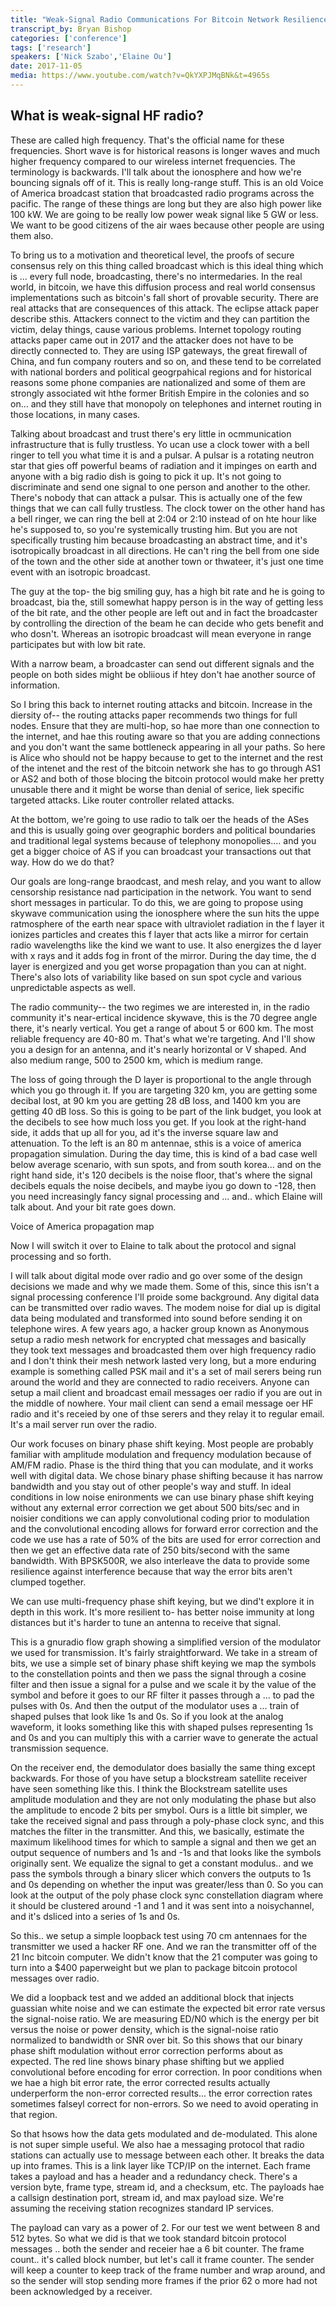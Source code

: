 ```yaml
---
title: "Weak-Signal Radio Communications For Bitcoin Network Resilience"
transcript_by: Bryan Bishop
categories: ['conference']
tags: ['research']
speakers: ['Nick Szabo','Elaine Ou']
date: 2017-11-05
media: https://www.youtube.com/watch?v=QkYXPJMqBNk&t=4965s
---
```

## What is weak-signal HF radio?

These are called high frequency. That's the official name for these frequencies. Short wave is for historical reasons is longer waves and much higher frequency compared to our wireless internet frequencies. The terminology is backwards. I'll talk about the ionosphere and how we're bouncing signals off of it. This is really long-range stuff. This is an old Voice of America broadcast station that broadcasted radio programs across the pacific. The range of these things are long but they are also high power like 100 kW. We are going to be really low power weak signal like 5 GW or less. We want to be good citizens of the air waes because other people are using them also.

To bring us to a motivation and theoretical level, the proofs of secure consensus rely on this thing called broadcast which is this ideal thing which is ... every full node, broadcasting, there's no intermedaries. In the real world, in bitcoin, we have this diffusion process and real world consensus implementations such as bitcoin's fall short of provable security. There are real attacks that are consequences of this attack. The eclipse attack paper describe sthis. Attackers connect to the victim and they can partition the victim, delay things, cause various problems. Internet topology routing attacks paper came out in 2017 and the attacker does not have to be directly connected to. They are using ISP gateways, the great firewall of China, and fun company routers and so on, and these tend to be correlated with national borders and political geogrpahical regions and for historical reasons some phone companies are nationalized and some of them are strongly associated wit hthe former British Empire in the colonies and so on... and they still have that monopoly on telephones and internet routing in those locations, in many cases.

Talking about broadcast and trust there's ery little in ocmmunication infrastructure that is fully trustless. Yo ucan use a clock tower with a bell ringer to tell you what time it is and a pulsar. A pulsar is a rotating neutron star that gies off powerful beams of radiation and it impinges on earth and anyone with a big radio dish is going to pick it up. It's not going to discriminate and send one signal to one person and another to the other. There's nobody that can attack a pulsar. This is actually one of the few things that we can call fully trustless. The clock tower on the other hand has a bell ringer, we can ring the bell at 2:04 or 2:10 instead of on hte hour like he's supposed to, so you're systemically trusting him. But you are not specifically trusting him because broadcasting an abstract time, and it's isotropically broadcast in all directions. He can't ring the bell from one side of the town and the other side at another town or thwateer, it's just one time event with an isotropic broadcast.

The guy at the top- the big smiling guy, has a high bit rate and he is going to broadcast, bia the, still somewhat happy person is in the way of getting less of the bit rate, and the other people are left out and in fact the broadcaster by controlling the direction of the beam he can decide who gets benefit and who dosn't. Whereas an isotropic broadcast will mean everyone in range participates but with low bit rate.

With a narrow beam, a broadcaster can send out different signals and the people on both sides might be obliious if htey don't hae another source of information.

So I bring this back to internet routing attacks and bitcoin. Increase in the diersity of-- the routing attacks paper recommends two things for full nodes. Ensure that they are multi-hop, so hae more than one connection to the internet, and hae this routing aware so that you are adding connections and you don't want the same bottleneck appearing in all your paths. So here is Alice who should not be happy because to get to the internet and the rest of the intenet and the rest of the bitcoin network she has to go through AS1 or AS2 and both of those blocing the bitcoin protocol would make her pretty unusable there and it might be worse than denial of serice, liek specific targeted attacks. Like router controller related attacks.

At the bottom, we're going to use radio to talk oer the heads of the ASes and this is usually going over geographic borders and political boundaries and traditional legal systems because of telephony monopolies.... and you get a bigger choice of AS if you can broadcast your transactions out that way. How do we do that?

Our goals are long-range braodcast, and mesh relay, and you want to allow censorship resistance nad participation in the network. You want to send short messages in particular. To do this, we are going to propose using skywave communication using the ionosphere where the sun hits the uppe ratmosphere of the earth near space with ultraviolet radiation in the f layer it ionizes particles and creates this f layer that acts like a mirror for certain radio wavelengths like the kind we want to use. It also energizes the d layer with x rays and it adds fog in front of the mirror. During the day time, the d layer is energized and you get worse propagation than you can at night. There's also lots of variability like based on sun spot cycle and various unpredictable aspects as well.

The radio community-- the two regimes we are interested in, in the radio community it's near-ertical incidence skywave, this is the 70 degree angle there, it's nearly vertical. You get a range of about 5 or 600 km. The most reliable frequency are 40-80 m. That's what we're targeting. And I'll show you a design for an antenna, and it's nearly horizontal or V shaped. And also medium range, 500 to 2500 km, which is medium range.

The loss of going through the D layer is proportional to the angle through which you go through it. If you are targeting 320 km, you are getting some decibal lost, at 90 km you are getting 28 dB loss, and 1400 km you are getting 40 dB loss. So this is going to be part of the link budget, you look at the decibels to see how much loss you get. If you look at the right-hand side, it adds that up all for you, ad it's the inverse square law and attenuation. To the left is an 80 m antennae, sthis is a voice of america propagation simulation. During the day time, this is kind of a bad case well below average scenario, with sun spots, and from south korea... and on the right hand side, it's 120 decibels is the noise floor, that's where the signal decibels equals the noise decibels, and maybe iyou go down to -128, then you need increasingly fancy signal processing and ... and.. which Elaine will talk about. And your bit rate goes down.

Voice of America propagation map

Now I will switch it over to Elaine to talk about the protocol and signal processing and so forth.

I will talk about digital mode over radio and go over some of the design decisions we made and why we made them. Some of this, since this isn't a signal processing conference I'll proide some background. Any digital data can be transmitted over radio waves. The modem noise for dial up is digital data being modulated and transformed into sound before sending it on telephone wires. A few years ago, a hacker group known as Anonymous setup a radio mesh network for encrypted chat messages and basically they took text messages and broadcasted them over high frequency radio and I don't think their mesh network lasted very long, but a more enduring example is something called PSK mail and it's a set of mail serers being run around the world and they are connected to radio receivers. Anyone can setup a mail client and broadcast email messages oer radio if you are out in the middle of nowhere. Your mail client can send a email message oer HF radio and it's receied by one of thse serers and they relay it to regular email. It's a mail server run over the radio.

Our work focuses on binary phase shift keying. Most people are probably familiar with amplitude modulation and frequency modulation because of AM/FM radio. Phase is the third thing that you can modulate, and it works well with digital data. We chose binary phase shifting because it has narrow bandwidth and you stay out of other people's way and stuff. In ideal conditions in low noise enironments we can use binary phase shift keying without any external error correction we get about 500 bits/sec and in noisier conditions we can apply convolutional coding prior to modulation and the convolutional encoding allows for forward error correction and the code we use has a rate of 50% of the bits are used for error correction and then we get an effective data rate of 250 bits/second with the same bandwidth. With BPSK500R, we also interleave the data to provide some resilience against interference because that way the error bits aren't clumped together.

We can use multi-frequency phase shift keying, but we dind't explore it in depth in this work. It's more resilient to- has better noise immunity at long distances but it's harder to tune an antenna to receive that signal.

This is a gnuradio flow graph showing a simplified version of the modulator we used for transmission. It's fairly straightforward. We take in a stream of bits, we use a simple set of binary phase shift keying we map the symbols to the constellation points and then we pass the signal through a cosine filter and then issue a signal for a pulse and we scale it by the value of the symbol and before it goes to our RF filter it passes through a ... to pad the pulses with 0s. And then the output of the modulator uses a ... train of shaped pulses that look like 1s and 0s. So if you look at the analog waveform, it looks something like this with shaped pulses representing 1s and 0s and you can multiply this with a carrier wave to generate the actual transmission sequence.

On the receiver end, the demodulator does basially the same thing except backwards. For those of you have setup a blockstream satellite receiver have seen something like this. I think the Blockstream satellite uses amplitude modulation and they are not only modulating the phase but also the amplitude to encode 2 bits per smybol. Ours is a little bit simpler, we take the received signal and pass through a poly-phase clock sync, and this matches the filter in the transmitter. And this, we basically, estimate the maximum likelihood times for which to sample a signal and then we get an output sequence of numbers and 1s and -1s and that looks like the symbols originally sent. We equalize the signal to get a constant modulus.. and we pass the symbols through a binary slicer which convers the outputs to 1s and 0s depending on whether the input was greater/less than 0. So you can look at the output of the poly phase clock sync constellation diagram where it should be clustered around -1 and 1 and it was sent into a noisychannel, and it's dsliced into a series of 1s and 0s.

So this.. we setup a simple loopback test using 70 cm antennaes for the transmitter we used a hacker RF one. And we ran the transmitter off of the 21 Inc bitcoin computer. We didn't know that the 21 computer was going to turn into a $400 paperweight but we plan to package bitcoin protocol messages over radio.

We did a loopback test and we added an additional block that injects guassian white noise and we can estimate the expected bit error rate versus the signal-noise ratio. We are measuring ED/N0 which is the energy per bit versus the noise or power density, which is the signal-noise ratio normalized to bandwidth or SNR over bit. So this shows that our binary phase shift modulation without error correction performs about as expected. The red line shows binary phase shifting but we applied convolutional before encoding for error correction. In poor conditions when we hae a high bit error rate, the error corrected results actually underperform the non-error corrected results... the error correction rates sometimes falseyl correct for non-errors. So we need to avoid operating in that region.

So that hsows how the data gets modulated and de-modulated. This alone is not super simple useful. We also hae a messaging protocol that radio stations can actually use to message between each other. It breaks the data up into frames. This is a link layer like TCP/IP on the internet. Each frame takes a payload and has a header and a redundancy check. There's a version byte, frame type, stream id, and a checksum, etc. The payloads hae a callsign destination port, stream id, and max payload size. We're assuming the receiving station recognizes standard IP services.

The payload can vary as a power of 2. For our test we went between 8 and 512 bytes. So what we did is that we took standard bitcoin protocol messages .. both the sender and receier hae a 6 bit counter. The frame count.. it's called block number, but let's call it frame counter. The sender will keep a counter to keep track of the frame number and wrap around, and so the sender will stop sending more frames if the prior 62 o more had not been acknowledged by a receiver.









